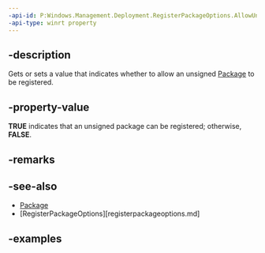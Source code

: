 ```yaml
---
-api-id: P:Windows.Management.Deployment.RegisterPackageOptions.AllowUnsigned
-api-type: winrt property
---
```


## -description

Gets or sets a value that indicates whether to allow an unsigned [Package](https://docs.microsoft.com/uwp/api/windows.applicationmodel.package) to be registered.

## -property-value

**TRUE** indicates that an unsigned package can be registered; otherwise, **FALSE**.

## -remarks

## -see-also

- [Package](https://docs.microsoft.com/uwp/api/windows.applicationmodel.package)
- [RegisterPackageOptions][registerpackageoptions.md]

## -examples

